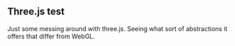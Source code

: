 ## Three.js test

Just some messing around with three.js.
Seeing what sort of abstractions it offers that differ from WebGL.
